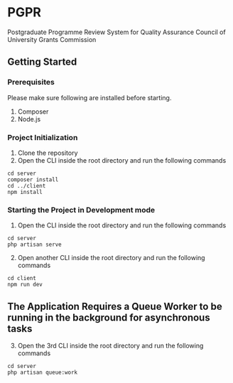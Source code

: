 # PGPR
Postgraduate Programme Review System for Quality Assurance Council of University Grants Commission

## Getting Started

### Prerequisites

Please make sure following are installed before starting.

1. Composer 
2. Node.js

### Project Initialization

1. Clone the repository
2. Open the CLI inside the root directory and run the following commands
```
cd server
composer install
cd ../client
npm install
```

### Starting the Project in Development mode

1. Open the CLI inside the root directory and run the following commands
```
cd server
php artisan serve
```
2. Open another CLI inside the root directory and run the following commands
```
cd client
npm run dev
```

## The Application Requires a Queue Worker to be running in the background for asynchronous tasks
3. Open the 3rd CLI inside the root directory and run the following commands
```
cd server
php artisan queue:work
```
